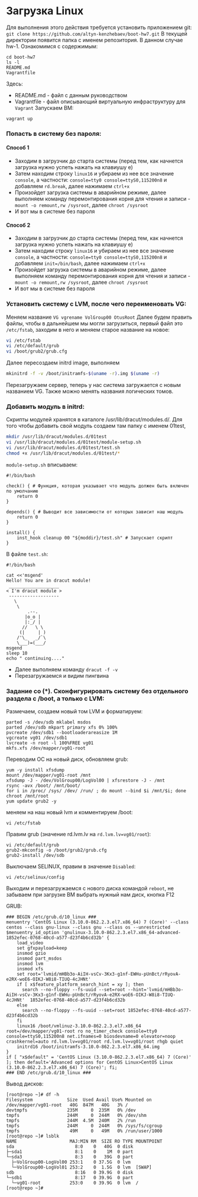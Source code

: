 # Загрузка Linux
Для выполнения этого действия требуется установить приложением git:
`git clone https://github.com/altyn-kenzhebaev/boot-hw7.git`
В текущей директории появится папка с именем репозитория. В данном случае hw-1. Ознакомимся с содержимым:
```
cd boot-hw7
ls -l
README.md
Vagrantfile
```
Здесь:
- README.md - файл с данным руководством
- Vagrantfile - файл описывающий виртуальную инфраструктуру для `Vagrant`
Запускаем ВМ:
```
vagrant up
```
### Попасть в систему без пароля:
#### Способ 1
- Заходим в загрузчик до старта системы (перед тем, как начнется загрузка нужно успеть нажать на клавиушу e)
- Затем находим строку `linux16` и убираем из нее все значение `console`, а частности: `console=tty0 console=ttyS0,115200n8` и добавляем `rd.break`, далее нажимаем `ctrl+x`
- Произойдет загрузка системы в аварийном режиме, далее выполняем команду перемонтирования корня для чтения и записи - `mount -o remount,rw /sysroot`, далее `chroot /sysroot`
- И вот мы в системе без пароля

#### Способ 2
- Заходим в загрузчик до старта системы (перед тем, как начнется загрузка нужно успеть нажать на клавиушу e)
- Затем находим строку `linux16` и убираем из нее все значение `console`, а частности: `console=tty0 console=ttyS0,115200n8` и добавляем `init=/bin/bash`, далее нажимаем `ctrl+x`
- Произойдет загрузка системы в аварийном режиме, далее выполняем команду перемонтирования корня для чтения и записи - `mount -o remount,rw /sysroot`, далее `chroot /sysroot`
- И вот мы в системе без пароля

### Установить систему с LVM, после чего переименовать VG:
Меняем название `VG vgrename VolGroup00 OtusRoot`
Далее будем править файлы, чтобы в дальнейшем мы могли загрузиться, первый файл это ```/etc/fstab```, заходим в него и меняем старое название на новое:
```bash
vi /etc/fstab
vi /etc/default/grub
vi /boot/grub2/grub.cfg
```
Далее пересоздаем initrd image, выполняем 
```bash
mkinitrd -f -v /boot/initramfs-$(uname -r).img $(uname -r)
```
Перезагружаем сервер, теперь у нас система загружается с новым названием VG. Также можно менять названия логических томов.

### Добавить модуль в initrd:
Скрипты модулей хранятся в каталоге /usr/lib/dracut/modules.d/. Для того чтобы добавить свой модуль создаем там папку с именем 01test, 
```bash
mkdir /usr/lib/dracut/modules.d/01test
vi /usr/lib/dracut/modules.d/01test/module-setup.sh
vi /usr/lib/dracut/modules.d/01test/test.sh
chmod +x /usr/lib/dracut/modules.d/01test/*
```
`module-setup.sh` вписываем:
```
#!/bin/bash

check() { # Функция, которая указывает что модуль должен быть включен по умолчанию
    return 0
}

depends() { # Выводит все зависимости от которых зависит наш модуль
    return 0
}

install() {
    inst_hook cleanup 00 "${moddir}/test.sh" # Запускает скрипт
}
```
В файле `test.sh`:
```
#!/bin/bash

cat <<'msgend'
Hello! You are in dracut module!
 ___________________
< I'm dracut module >
 -------------------
   \
    \
        .--.
       |o_o |
       |:_/ |
      //   \ \
     (|     | )
    /'\_   _/`\
    \___)=(___/
msgend
sleep 10
echo " continuing...."
```
- Далее выполняем команду ```dracut -f -v```
- Перезагружаемся и видим пингвина

### Задание со (*). Сконфигурировать систему без отдельного раздела с /boot, а только с LVM:
Размечаем, создаем новый том LVM и форматируем:
```
parted -s /dev/sdb mklabel msdos
parted /dev/sdb mkpart primary xfs 0% 100%
pvcreate /dev/sdb1 --bootloaderareasize 1M
vgcreate vg01 /dev/sdb1
lvcreate -n root -l 100%FREE vg01
mkfs.xfs /dev/mapper/vg01-root
```
Переводим ОС на новый диск, обновляем grub:
```
yum -y install xfsdump
mount /dev/mapper/vg01-root /mnt
xfsdump -J - /dev/VolGroup00/LogVol00 | xfsrestore -J - /mnt
rsync -avx /boot/ /mnt/boot/
for i in /proc/ /sys/ /dev/ /run/ ; do mount --bind $i /mnt/$i; done
chroot /mnt/root
yum update grub2 -y
```
меняем на наш новый lvm и комментируем /boot:
```
vi /etc/fstab
```
Правим grub (значение rd.lvm.lv на `rd.lvm.lv=vg01/root`):
```
vi /etc/default/grub 
grub2-mkconfig -o /boot/grub2/grub.cfg
grub2-install /dev/sdb
```
Выключаем SELINUX, правим в значение `Disabled`:
```
vi /etc/selinux/config
```
Выходим и перезагружаемся с нового диска командой `reboot`, не забываем при загрузке ВМ выбрать нужный нам диск, кнопка F12

GRUB:
```
### BEGIN /etc/grub.d/10_linux ###
menuentry 'CentOS Linux (3.10.0-862.2.3.el7.x86_64) 7 (Core)' --class centos --class gnu-linux --class gnu --class os --unrestricted $menuentry_id_option 'gnulinux-3.10.0-862.2.3.el7.x86_64-advanced-1852efec-0768-40cd-a577-d23f4b6cd32b' {
	load_video
	set gfxpayload=keep
	insmod gzio
	insmod part_msdos
	insmod lvm
	insmod xfs
	set root='lvmid/mHBb3o-AiIH-vsCv-3Kx3-g1nf-EWHu-pUnBct/rRyovA-e2RX-woE6-OIKJ-W8i8-TIUQ-4cJHNt'
	if [ x$feature_platform_search_hint = xy ]; then
	  search --no-floppy --fs-uuid --set=root --hint='lvmid/mHBb3o-AiIH-vsCv-3Kx3-g1nf-EWHu-pUnBct/rRyovA-e2RX-woE6-OIKJ-W8i8-TIUQ-4cJHNt'  1852efec-0768-40cd-a577-d23f4b6cd32b
	else
	  search --no-floppy --fs-uuid --set=root 1852efec-0768-40cd-a577-d23f4b6cd32b
	fi
	linux16 /boot/vmlinuz-3.10.0-862.2.3.el7.x86_64 root=/dev/mapper/vg01-root ro no_timer_check console=tty0 console=ttyS0,115200n8 net.ifnames=0 biosdevname=0 elevator=noop crashkernel=auto rd.lvm.lv=vg01/root rd.lvm.lv=vg01/root rhgb quiet 
	initrd16 /boot/initramfs-3.10.0-862.2.3.el7.x86_64.img
}
if [ "x$default" = 'CentOS Linux (3.10.0-862.2.3.el7.x86_64) 7 (Core)' ]; then default='Advanced options for CentOS Linux>CentOS Linux (3.10.0-862.2.3.el7.x86_64) 7 (Core)'; fi;
### END /etc/grub.d/10_linux ###
```
Вывод дисков:
```
[root@repo ~]# df -h
Filesystem             Size  Used Avail Use% Mounted on
/dev/mapper/vg01-root   40G  847M   40G   3% /
devtmpfs               235M     0  235M   0% /dev
tmpfs                  244M     0  244M   0% /dev/shm
tmpfs                  244M  4.5M  240M   2% /run
tmpfs                  244M     0  244M   0% /sys/fs/cgroup
tmpfs                   49M     0   49M   0% /run/user/1000
[root@repo ~]# lsblk 
NAME                    MAJ:MIN RM  SIZE RO TYPE MOUNTPOINT
sda                       8:0    0   40G  0 disk 
├─sda1                    8:1    0    1M  0 part 
└─sda3                    8:3    0   39G  0 part 
  ├─VolGroup00-LogVol00 253:1    0 37.5G  0 lvm  
  └─VolGroup00-LogVol01 253:2    0  1.5G  0 lvm  [SWAP]
sdb                       8:16   0 39.9G  0 disk 
└─sdb1                    8:17   0 39.9G  0 part 
  └─vg01-root           253:0    0 39.9G  0 lvm  /
[root@repo ~]#
```
